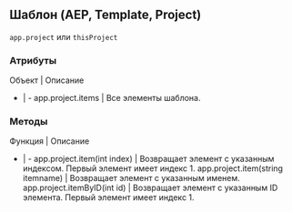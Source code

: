﻿## Шаблон (AEP, Template, Project)

`app.project` или `thisProject`

### Атрибуты

Объект | Описание
- | -
app.project.items | Все элементы шаблона.


### Методы

Функция | Описание
- | -
app.project.item(int index) | Возвращает элемент с указанным индексом. Первый элемент имеет индекс 1.
app.project.item(string itemname) | Возвращает элемент с указанным именем.
app.project.itemByID(int id) | Возвращает элемент с указанным ID элемента. Первый элемент имеет индекс 1.
